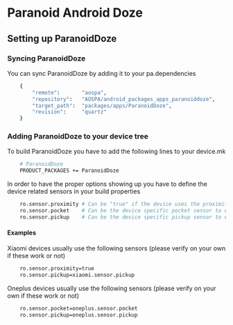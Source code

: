 # Paranoid Android Doze #

## Setting up ParanoidDoze ##

### Syncing ParanoidDoze ###
You can sync ParanoidDoze by adding it to your pa.dependencies
```bash
    {
        "remote":       "aospa",
        "repository":   "AOSPA/android_packages_apps_paranoiddoze",
        "target_path":  "packages/apps/ParanoidDoze",
        "revision":     "quartz"
    }
```
### Adding ParanoidDoze to your device tree ###
To build ParanoidDoze you have to add the following lines to your device.mk
```bash
    # ParanoidDoze
    PRODUCT_PACKAGES += ParanoidDoze
```
In order to have the proper options showing up you have to define the device related sensors in your build properties
```bash
    ro.sensor.proximity # Can be "true" if the device uses the proximity sensor to check for pocket & handwave gestures
    ro.sensor.pocket    # Can be the device specific pocket sensor to enable pocket gesture
    ro.sensor.pickup    # Can be the device specific pickup sensor to enable pickup gesture
```

#### Examples ####
Xiaomi devices usually use the following sensors (please verify on your own if these work or not)
```bash
    ro.sensor.proximity=true
    ro.sensor.pickup=xiaomi.sensor.pickup
```

Oneplus devices usually use the following sensors (please verify on your own if these work or not)
```bash
    ro.sensor.pocket=oneplus.sensor.pocket
    ro.sensor.pickup=oneplus.sensor.pickup
```